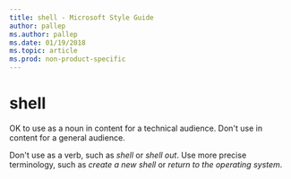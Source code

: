 ```yaml
---
title: shell - Microsoft Style Guide
author: pallep
ms.author: pallep
ms.date: 01/19/2018
ms.topic: article
ms.prod: non-product-specific
---
```


# shell

OK to use as a noun in content for a technical audience. Don't use in content for a general audience.

Don't use as a verb, such as *shell* or *shell out*. Use more precise terminology, such as *create a new shell* or *return to the operating system*.
